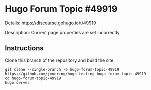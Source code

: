 # Hugo Forum Topic #49919

Details: <https://discourse.gohugo.io/t/49919>

Description: Current page properties are set incorrectly

## Instructions

Clone this branch of the repository and build the site.

```text
git clone --single-branch -b hugo-forum-topic-49919 https://github.com/jmooring/hugo-testing hugo-forum-topic-49919
cd hugo-forum-topic-49919
hugo server
```
